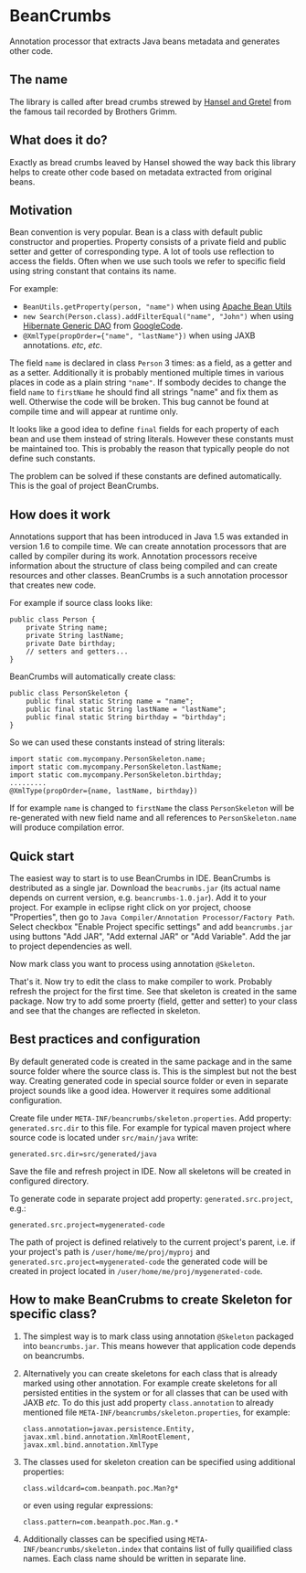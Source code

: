 BeanCrumbs
==========

Annotation processor that extracts Java beans metadata and generates other code. 


The name
--------

The library is called after bread crumbs strewed by [Hansel and Gretel](http://en.wikipedia.org/wiki/Hansel_and_Gretel) from the famous tail recorded by Brothers Grimm. 


What does it do?
----------------

Exactly as bread crumbs leaved by Hansel showed the way back this library helps to create other code based on metadata extracted from original beans. 


Motivation
----------
Bean convention is very popular. Bean is a class with default public constructor and properties. Property consists of a private field and public setter and getter of corresponding type. A lot of tools use reflection to access the fields. Often when we use such tools we refer to specific field using string constant that contains its name. 

For example:

* `BeanUtils.getProperty(person, "name")` when using [Apache Bean Utils](http://commons.apache.org/proper/commons-beanutils/)
* `new Search(Person.class).addFilterEqual("name", "John")` when using [Hibernate Generic DAO](https://code.google.com/p/hibernate-generic-dao/) from [GoogleCode](https://code.google.com/).
*  `@XmlType(propOrder={"name", "lastName"})` when using JAXB annotations. 
*etc*, *etc*. 

The field `name` is declared in class `Person` 3 times: as a field, as a getter and as a setter. Additionally it is probably mentioned multiple times in various places in code as a plain string `"name"`. If sombody decides to change the field `name` to `firstName` he should find all strings "name" and fix them as well. Otherwise the code will be broken. This bug cannot be found at compile time and will appear at runtime only. 

It looks like a good idea to define `final` fields for each property of each bean and use them instead of string literals. However these constants must be maintained too. This is probably the reason that typically people do not define such constants. 

The problem can be solved if these constants are defined automatically. This is the goal of project BeanCrumbs. 


How does it work
----------------
Annotations support that has been introduced in Java 1.5 was extanded in version 1.6 to compile time. We can create annotation processors that are called by compiler during its work. Annotation processors receive information about the structure of class being compiled and can create resources and other classes. BeanCrumbs is a such annotation processor that creates new code. 

For example if source class looks like:

    public class Person {
        private String name;
        private String lastName;
        private Date birthday;
        // setters and getters...
    }

BeanCrumbs will automatically create class:

    public class PersonSkeleton {
        public final static String name = "name";
        public final static String lastName = "lastName";
        public final static String birthday = "birthday";
    }

So we can used these constants instead of string literals:

    import static com.mycompany.PersonSkeleton.name;
    import static com.mycompany.PersonSkeleton.lastName;
    import static com.mycompany.PersonSkeleton.birthday;
    .........
    @XmlType(propOrder={name, lastName, birthday})


If for example `name`  is changed to `firstName` the class `PersonSkeleton` will be re-generated with new field name and all references to `PersonSkeleton.name` will produce compilation error. 


Quick start
-----------
The easiest way to start is to use BeanCrumbs in IDE. BeanCrumbs is destributed as a single jar. 
Download the `beacrumbs.jar` (its actual name depends on current version, e.g. `beancrumbs-1.0.jar`).
Add it to your project. For example in eclipse right click on yor project, choose "Properties", then go to `Java Compiler/Annotation Processor/Factory Path`. Select checkbox "Enable Project specific settings" and add `beancrumbs.jar` using buttons "Add JAR", "Add external JAR" or "Add Variable". Add the jar to project dependencies as well. 

Now mark class you want to process using annotation `@Skeleton`.

That's it. Now try to edit the class to make compiler to work. Probably refresh the project for the first time. See that skeleton is created in the same package. Now try to add some proerty (field, getter and setter) to your class and see that the changes are reflected in skeleton. 


Best practices and configuration
--------------------------------
By default generated code is created in the same package and in the same source folder where the source class is. This is the simplest but not the best way. Creating generated code in special source folder or even in separate project sounds like a good idea. Howerver it requires some additional configuration. 

Create file  under `META-INF/beancrumbs/skeleton.properties`. Add property: `generated.src.dir` to this file. For example for typical maven project where source code is located under `src/main/java` write:

    generated.src.dir=src/generated/java

Save the file and refresh project in IDE. Now all skeletons will be created in configured directory. 

To generate code in separate project add property: `generated.src.project`, e.g.:

    generated.src.project=mygenerated-code
    
The path of project is defined relatively to the current project's parent, i.e. if your project's path is `/user/home/me/proj/myproj` and `generated.src.project=mygenerated-code` the generated code will be created in project located in `/user/home/me/proj/mygenerated-code`.


How to make BeanCrubms to create Skeleton for specific class?
-------------------------------------------------------------
1. The simplest way is to mark class using annotation `@Skeleton` packaged into `beancrumbs.jar`. This means however that application code depends on beancrumbs. 
2. Alternatively you can create skeletons for each class that is already marked using other annotation. For example create skeletons for all persisted entities in the system or for all classes that can be used with JAXB *etc*. To do this just add property `class.annotation` to already mentioned file  `META-INF/beancrumbs/skeleton.properties`, for example:
    
    `class.annotation=javax.persistence.Entity, javax.xml.bind.annotation.XmlRootElement, javax.xml.bind.annotation.XmlType`

3. The classes used for skeleton creation can be specified using additional properties:

    `class.wildcard=com.beanpath.poc.Man?g*`

     or even using regular expressions:

    `class.pattern=com.beanpath.poc.Man.g.*`

4. Additionally classes can be specified using `META-INF/beancrumbs/skeleton.index` that contains list of fully quailified class names. Each class name should be written in separate line. 
    
    
    
    
